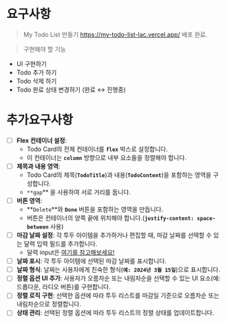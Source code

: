 # 요구사항

> My Todo List 만들기
> https://my-todo-list-lac.vercel.app/
> 배포 완료.

> 구현해야 할 기능

- UI 구현하기
- Todo 추가 하기
- Todo 삭제 하기
- Todo 완료 상태 변경하기 (완료 ↔ 진행중)

# 추가요구사항

- [ ] **Flex 컨테이너 설정**:
  - Todo Card의 전체 컨테이너를 **`flex`** 박스로 설정합니다.
  - 이 컨테이너는 **`column`** 방향으로 내부 요소들을 정렬해야 합니다.
- [ ] **제목과 내용 영역**:
  - Todo Card의 제목(**`TodoTitle`**)과 내용(**`TodoContent`**)을 포함하는 영역을 구성합니다.
  - `**gap`\*\* 을 사용하여 서로 거리를 둡니다.
- [ ] **버튼 영역**:
  - **`Delete`**와 **`Done`** 버튼을 포함하는 영역을 만듭니다.
  - 버튼은 컨테이너의 양쪽 끝에 위치해야 합니다.(**`justify-content: space-between`** 사용)
- [ ] **마감 날짜 설정**: 각 투두 아이템을 추가하거나 편집할 때, 마감 날짜를 선택할 수 있는 달력 입력 필드를 추가합니다.
  - 달력 input은 [여기를 참고해보세요!](https://developer.mozilla.org/ko/docs/Web/HTML/Element/input/date)
- [ ] **날짜 표시**: 각 투두 아이템에 선택된 마감 날짜를 표시합니다.
- [ ] **날짜 형식**: 날짜는 사용자에게 친숙한 형식(**`예: 2024년 3월 15일`**)으로 표시합니다.
- [ ] **정렬 옵션 UI 추가**: 사용자가 오름차순 또는 내림차순을 선택할 수 있는 UI 요소(예: 드롭다운, 라디오 버튼)를 구현합니다.
- [ ] **정렬 로직 구현**: 선택한 옵션에 따라 투두 리스트를 마감일 기준으로 오름차순 또는 내림차순으로 정렬합니다.
- [ ] **상태 관리**: 선택된 정렬 옵션에 따라 투두 리스트의 정렬 상태를 업데이트합니다.

